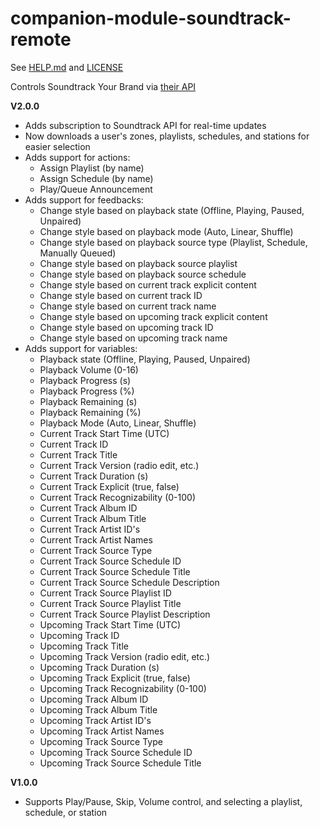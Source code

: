 # companion-module-soundtrack-remote
See [HELP.md](./HELP.md) and [LICENSE](./LICENSE)

Controls Soundtrack Your Brand via [their API](https://studio.apollographql.com/public/soundtrack/)

**V2.0.0**
- Adds subscription to Soundtrack API for real-time updates
- Now downloads a user's zones, playlists, schedules, and stations for easier selection
- Adds support for actions:
  - Assign Playlist (by name)
  - Assign Schedule (by name)
  - Play/Queue Announcement
- Adds support for feedbacks:
  - Change style based on playback state (Offline, Playing, Paused, Unpaired)
  - Change style based on playback mode (Auto, Linear, Shuffle)
  - Change style based on playback source type (Playlist, Schedule, Manually Queued)
  - Change style based on playback source playlist
  - Change style based on playback source schedule
  - Change style based on current track explicit content
  - Change style based on current track ID
  - Change style based on current track name
  - Change style based on upcoming track explicit content
  - Change style based on upcoming track ID
  - Change style based on upcoming track name
- Adds support for variables:
  - Playback state (Offline, Playing, Paused, Unpaired)
  - Playback Volume (0-16)
  - Playback Progress (s)
  - Playback Progress (%)
  - Playback Remaining (s)
  - Playback Remaining (%)
  - Playback Mode (Auto, Linear, Shuffle)
  - Current Track Start Time (UTC)
  - Current Track ID
  - Current Track Title
  - Current Track Version (radio edit, etc.)
  - Current Track Duration (s)
  - Current Track Explicit (true, false)
  - Current Track Recognizability (0-100)
  - Current Track Album ID
  - Current Track Album Title
  - Current Track Artist ID's
  - Current Track Artist Names
  - Current Track Source Type
  - Current Track Source Schedule ID
  - Current Track Source Schedule Title
  - Current Track Source Schedule Description
  - Current Track Source Playlist ID
  - Current Track Source Playlist Title
  - Current Track Source Playlist Description
  - Upcoming Track Start Time (UTC)
  - Upcoming Track ID
  - Upcoming Track Title
  - Upcoming Track Version (radio edit, etc.)
  - Upcoming Track Duration (s)
  - Upcoming Track Explicit (true, false)
  - Upcoming Track Recognizability (0-100)
  - Upcoming Track Album ID
  - Upcoming Track Album Title
  - Upcoming Track Artist ID's
  - Upcoming Track Artist Names
  - Upcoming Track Source Type
  - Upcoming Track Source Schedule ID
  - Upcoming Track Source Schedule Title

**V1.0.0**

- Supports Play/Pause, Skip, Volume control, and selecting a playlist, schedule, or station

